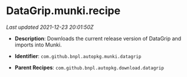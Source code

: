 # DataGrip.munki.recipe

_Last updated 2021-12-23 20:01:50Z_

- **Description**: Downloads the current release version of DataGrip and imports into Munki.

- **Identifier**: `com.github.bnpl.autopkg.munki.datagrip`

- **Parent Recipes**: `com.github.bnpl.autopkg.download.datagrip`
